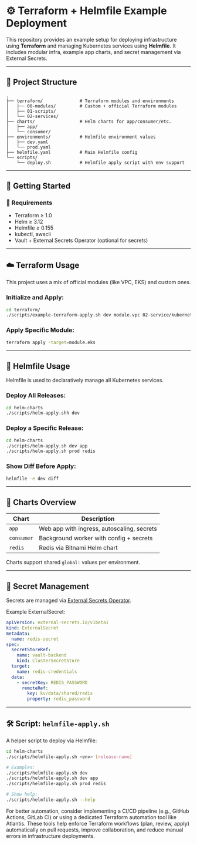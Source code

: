 # ⚙️ Terraform + Helmfile Example Deployment

This repository provides an example setup for deploying infrastructure using **Terraform** and managing Kubernetes services using **Helmfile**. It includes modular infra, example app charts, and secret management via External Secrets.

---

## 📁 Project Structure

```
.
├── terraform/              # Terraform modules and environments
│   ├── 00-modules/         # Custom + official Terraform modules
│   ├── 01-scripts/
│   └── 02-services/
├── charts/                 # Helm charts for app/consumer/etc.
│   ├── app/
│   └── consumer/
├── environments/           # Helmfile environment values
│   ├── dev.yaml
│   └── prod.yaml
├── helmfile.yaml           # Main Helmfile config
└── scripts/
    └── deploy.sh           # Helmfile apply script with env support
```

---

## 🚀 Getting Started

### 🔧 Requirements

- Terraform ≥ 1.0
- Helm ≥ 3.12
- Helmfile ≥ 0.155
- kubectl, awscli
- Vault + External Secrets Operator (optional for secrets)

---

## ☁️ Terraform Usage

This project uses a mix of official modules (like VPC, EKS) and custom ones.

### Initialize and Apply:

```bash
cd terraform/
./scripts/example-terraform-apply.sh dev module.vpc 02-service/kubernetes/development
```

### Apply Specific Module:

```bash
terraform apply -target=module.eks
```

---

## 🎯 Helmfile Usage

Helmfile is used to declaratively manage all Kubernetes services.

### Deploy All Releases:

```bash
cd helm-charts
./scripts/helm-apply.shh dev
```

### Deploy a Specific Release:

```bash
cd helm-charts
./scripts/helm-apply.sh dev app
./scripts/helm-apply.sh prod redis
```

### Show Diff Before Apply:

```bash
helmfile -e dev diff
```

---

## 🧩 Charts Overview

| Chart      | Description                                |
|------------|--------------------------------------------|
| `app`      | Web app with ingress, autoscaling, secrets |
| `consumer` | Background worker with config + secrets    |
| `redis`    | Redis via Bitnami Helm chart               |

Charts support shared `global:` values per environment.

---

## 🔐 Secret Management

Secrets are managed via [External Secrets Operator](https://external-secrets.io/).

Example ExternalSecret:

```yaml
apiVersion: external-secrets.io/v1beta1
kind: ExternalSecret
metadata:
  name: redis-secret
spec:
  secretStoreRef:
    name: vault-backend
    kind: ClusterSecretStore
  target:
    name: redis-credentials
  data:
    - secretKey: REDIS_PASSWORD
      remoteRef:
        key: kv/data/shared/redis
        property: redis_password
```

---

## 🛠 Script: `helmfile-apply.sh`

A helper script to deploy via Helmfile:

```bash
cd helm-charts
./scripts/helmfile-apply.sh <env> [release-name]

# Examples:
./scripts/helmfile-apply.sh dev
./scripts/helmfile-apply.sh dev app
./scripts/helmfile-apply.sh prod redis

# Show help:
./scripts/helmfile-apply.sh --help
```

For better automation, consider implementing a CI/CD pipeline (e.g., GitHub Actions, GitLab CI) or using a dedicated Terraform automation tool like Atlantis. These tools help enforce Terraform workflows (plan, review, apply) automatically on pull requests, improve collaboration, and reduce manual errors in infrastructure deployments.
